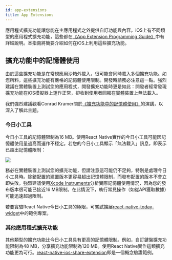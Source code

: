 ```yaml
---
id: app-extensions
title: App Extensions
---
```


應用程式擴充功能讓您能在主應用程式之外提供自訂功能與內容。iOS上有不同類型的應用程式擴充功能，這些都在[《App Extension Programming Guide》](https://developer.apple.com/library/content/documentation/General/Conceptual/ExtensibilityPG/index.html#//apple_ref/doc/uid/TP40014214-CH20-SW1)中有詳細說明。本指南將簡要介紹如何在iOS上利用這些擴充功能。

## 擴充功能中的記憶體使用

由於這些擴充功能是在常規應用沙箱外載入，很可能會同時載入多個擴充功能。如您所料，這些擴充功能有嚴格的記憶體使用限制。開發時請務必注意這一點。強烈建議在實體裝置上測試您的應用程式，開發擴充功能時更是如此：開發者經常發現擴充功能在iOS模擬器上運作正常，卻收到使用者回報在實體裝置上無法載入。

我們強烈建議觀看Conrad Kramer關於[《擴充功能中的記憶體使用》](https://www.youtube.com/watch?v=GqXMqn6MXrM)的演講，以深入了解此主題。

### 今日小工具

今日小工具的記憶體限制為16 MB。使用React Native實作的今日小工具可能因記憶體使用量過高而運作不穩定。若您的今日小工具顯示「無法載入」訊息，即表示已超出記憶體限制：

![](/docs/assets/TodayWidgetUnableToLoad.jpg)

務必在實體裝置上測試您的擴充功能，但請注意這可能仍不足夠，特別是處理今日小工具時。除錯配置的建置版本更容易超出記憶體限制，而發布配置的版本不會立即失敗。強烈建議使用[Xcode Instruments](https://developer.apple.com/library/content/documentation/DeveloperTools/Conceptual/InstrumentsUserGuide/index.html)分析實際記憶體使用情況，因為您的發布版本很可能已接近16 MB限制。在此情況下，執行常見操作（如從API獲取數據）可能迅速超過限制。

若要實驗React Native今日小工具的極限，可嘗試擴展[react-native-today-widget](https://github.com/matejkriz/react-native-today-widget/)中的範例專案。

### 其他應用程式擴充功能

其他類型的擴充功能比今日小工具具有更高的記憶體限制。例如，自訂鍵盤擴充功能限制為48 MB，分享擴充功能限制為120 MB。使用React Native實作這類擴充功能更為可行。[react-native-ios-share-extension](https://github.com/andrewsardone/react-native-ios-share-extension)即是一個概念驗證範例。